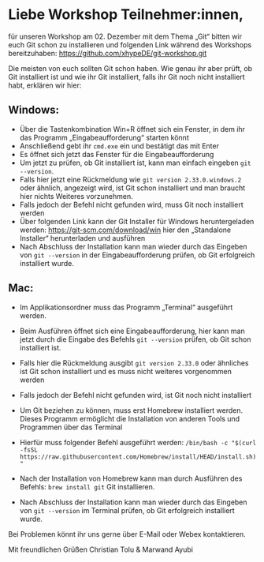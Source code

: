 # Liebe Workshop Teilnehmer:innen,

für unseren Workshop am 02. Dezember mit dem Thema „Git“ bitten wir euch Git schon zu installieren und folgenden Link während des Workshops bereitzuhaben: https://github.com/xhypeDE/git-workshop.git

Die meisten von euch sollten Git schon haben. Wie genau ihr aber prüft, ob Git installiert ist und wie ihr Git installiert, falls ihr Git noch nicht installiert habt, erklären wir hier:

## Windows:
- Über die Tastenkombination Win+R öffnet sich ein Fenster, in dem ihr das Programm „Eingabeaufforderung“ starten könnt
- Anschließend gebt ihr `cmd.exe` ein und bestätigt das mit Enter
- Es öffnet sich jetzt das Fenster für die Eingabeaufforderung
- Um jetzt zu prüfen, ob Git installiert ist, kann man einfach eingeben `git --version`.
- Falls hier jetzt eine Rückmeldung wie `git version 2.33.0.windows.2` oder ähnlich, angezeigt wird, ist Git schon installiert und man braucht hier nichts Weiteres vorzunehmen.
- Falls jedoch der Befehl nicht gefunden wird, muss Git noch installiert werden
- Über folgenden Link kann der Git Installer für Windows heruntergeladen werden: https://git-scm.com/download/win hier den „Standalone Installer“ herunterladen und ausführen
- Nach Abschluss der Installation kann man wieder durch das Eingeben von `git --version` in der Eingabeaufforderung prüfen, ob Git erfolgreich installiert wurde.


## Mac:
- Im Applikationsordner muss das Programm „Terminal“ ausgeführt werden.
- Beim Ausführen öffnet sich eine Eingabeaufforderung, hier kann man jetzt durch die Eingabe des Befehls `git --version` prüfen, ob Git schon installiert ist.
- Falls hier die Rückmeldung ausgibt `git version 2.33.0` oder ähnliches ist Git schon installiert und es muss nicht weiteres vorgenommen werden
- Falls jedoch der Befehl nicht gefunden wird, ist Git noch nicht installiert
- Um Git beziehen zu können, muss erst Homebrew installiert werden. Dieses Programm ermöglicht die Installation von anderen Tools und Programmen über das Terminal
- Hierfür muss folgender Befehl ausgeführt werden:
     `/bin/bash -c "$(curl -fsSL https://raw.githubusercontent.com/Homebrew/install/HEAD/install.sh)"`

- Nach der Installation von Homebrew kann man durch Ausführen des Befehls:
`brew install git` Git installieren.
- Nach Abschluss der Installation kann man wieder durch das Eingeben von `git --version` im Terminal prüfen, ob Git erfolgreich installiert wurde.

Bei Problemen könnt ihr uns gerne über E-Mail oder Webex kontaktieren.

Mit freundlichen Grüßen
Christian Tolu & Marwand Ayubi
